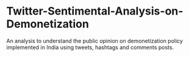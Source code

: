 # Twitter-Sentimental-Analysis-on-Demonetization
An analysis to understand the public opinion on demonetization policy implemented in India using tweets, hashtags and comments posts.
